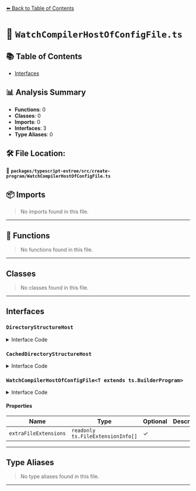 [⬅️ Back to Table of Contents](../../../../index.md)

# 📄 `WatchCompilerHostOfConfigFile.ts`

## 📚 Table of Contents

- [Interfaces](#interfaces)

## 📊 Analysis Summary

- **Functions**: 0
- **Classes**: 0
- **Imports**: 0
- **Interfaces**: 3
- **Type Aliases**: 0

## 🛠️ File Location:
📂 **`packages/typescript-estree/src/create-program/WatchCompilerHostOfConfigFile.ts`**

## 📦 Imports

> No imports found in this file.


---

## 🔧 Functions

> No functions found in this file.


---

## Classes

> No classes found in this file.


---

## Interfaces

### `DirectoryStructureHost`

<details><summary>Interface Code</summary>

```ts
interface DirectoryStructureHost {
  readDirectory?(
    path: string,
    extensions?: readonly string[],
    exclude?: readonly string[],
    include?: readonly string[],
    depth?: number,
  ): string[];
}
```
</details>

### `CachedDirectoryStructureHost`

<details><summary>Interface Code</summary>

```ts
interface CachedDirectoryStructureHost extends DirectoryStructureHost {
  readDirectory(
    path: string,
    extensions?: readonly string[],
    exclude?: readonly string[],
    include?: readonly string[],
    depth?: number,
  ): string[];
}
```
</details>

### `WatchCompilerHostOfConfigFile<T extends ts.BuilderProgram>`

<details><summary>Interface Code</summary>

```ts
export interface WatchCompilerHostOfConfigFile<T extends ts.BuilderProgram>
  extends ts.WatchCompilerHostOfConfigFile<T> {
  extraFileExtensions?: readonly ts.FileExtensionInfo[];
  onCachedDirectoryStructureHostCreate(
    host: CachedDirectoryStructureHost,
  ): void;
}
```
</details>

#### Properties

| Name | Type | Optional | Description |
|------|------|----------|-------------|
| `extraFileExtensions` | `readonly ts.FileExtensionInfo[]` | ✓ |  |


---

## Type Aliases

> No type aliases found in this file.


---